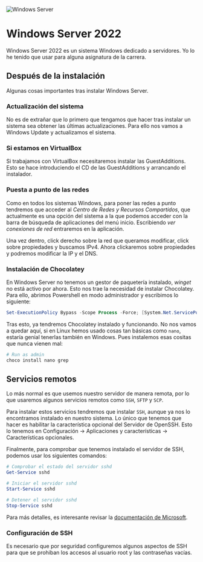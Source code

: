 ![Windows Server](https://img.shields.io/badge/Windows%20Server-0078D6?style=for-the-badge&logo=windows&logoColor=white)

# Windows Server 2022

Windows Server 2022 es un sistema Windows dedicado a servidores. Yo lo he tenido que usar para alguna asignatura de la carrera.

## Después de la instalación

Algunas cosas importantes tras instalar Windows Server.

### Actualización del sistema

No es de extrañar que lo primero que tengamos que hacer tras instalar un sistema sea obtener las últimas actualizaciones. Para ello nos vamos a Windows Update y actualizamos el sistema.

### Si estamos en VirtualBox

Si trabajamos con VirtualBox necesitaremos instalar las GuestAdditions. Esto se hace introduciendo el CD de las GuestAdditions y arrancando el instalador.

### Puesta a punto de las redes

Como en todos los sistemas Windows, para poner las redes a punto tendremos que acceder al _Centro de Redes y Recursos Compartidos_, que actualmente es una opción del sistema a la que podemos acceder con la barra de búsqueda de aplicaciones del menú inicio. Escribiendo _ver conexiones de red_ entraremos en la aplicación.

Una vez dentro, click derecho sobre la red que queramos modificar, click sobre propiedades y buscamos IPv4. Ahora clickaremos sobre propiedades y podremos modificar la IP y el DNS.

### Instalación de Chocolatey

En Windows Server no tenemos un gestor de paquetería instalado, _winget_ no está activo por ahora. Esto nos trae la necesidad de instalar Chocolatey.
Para ello, abrimos Powershell en modo administrador y escribimos lo siguiente:

```powershell
Set-ExecutionPolicy Bypass -Scope Process -Force; [System.Net.ServicePointManager]::SecurityProtocol = [System.Net.ServicePointManager]::SecurityProtocol -bor 3072; iex ((New-Object System.Net.WebClient).DownloadString('https://community.chocolatey.org/install.ps1'))
```

Tras esto, ya tendremos Chocolatey instalado y funcionando. No nos vamos a quedar aquí, si en Linux hemos usado cosas tan básicas como ```nano```, estaría genial tenerlas también en Windows. Pues instalemos esas cositas que nunca vienen mal:

```powershell
# Run as admin
choco install nano grep
```

## Servicios remotos

Lo más normal es que usemos nuestro servidor de manera remota, por lo que usaremos algunos servicios remotos como ```SSH```, ```SFTP``` y ```SCP```.

Para instalar estos servicios tendremos que instalar ```SSH```, aunque ya nos lo encontramos instalado en nuestro sistema. Lo único que tenemos que hacer es habilitar la característica opcional del Servidor de OpenSSH. Esto lo tenemos en Configuración -> Aplicaciones y características -> Características opcionales.

Finalmente, para comprobar que tenemos instalado el servidor de SSH, podemos usar los siguientes comandos:

```powershell
# Comprobar el estado del servidor sshd
Get-Service sshd

# Iniciar el servidor sshd
Start-Service sshd

# Detener el servidor sshd
Stop-Service sshd
```

Para más detalles, es interesante revisar la [documentación de Microsoft](https://docs.microsoft.com/es-es/windows-server/administration/openssh/openssh_server_configuration).

### Configuración de SSH

Es necesario que por seguridad configuremos algunos aspectos de SSH para que se prohiban los accesos al usuario root y las contraseñas vacías. 

